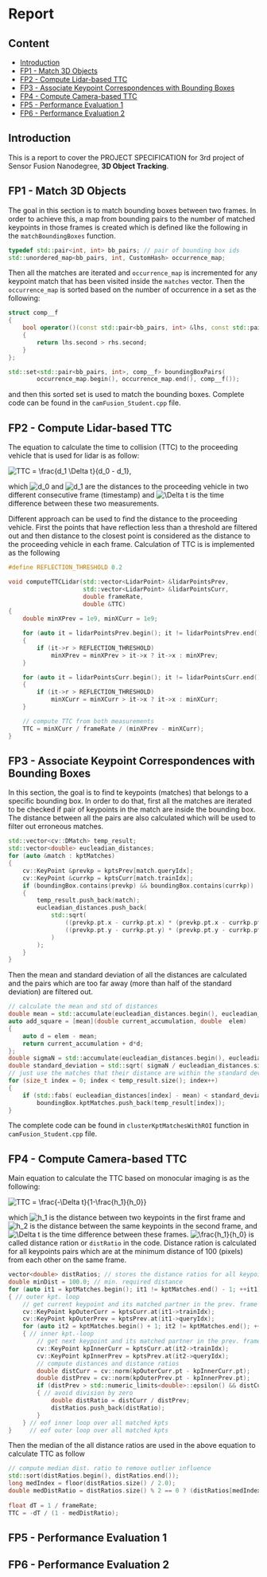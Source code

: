 # Report

## Content
- [Introduction](#Introduction)
- [FP1 - Match 3D Objects](#FP1)
- [FP2 - Compute Lidar-based TTC](#FP2)
- [FP3 - Associate Keypoint Correspondences with Bounding Boxes](#FP3)
- [FP4 - Compute Camera-based TTC](#FP4)
- [FP5 - Performance Evaluation 1](#FP5)
- [FP6 - Performance Evaluation 2](#FP6)

<a name="Introduction" />

## Introduction
This is a report to cover the PROJECT SPECIFICATION for 3rd project of Sensor Fusion Nanodegree, **3D Object Tracking**.


<a name="FP1" />

## FP1 - Match 3D Objects

The goal in this section is to match bounding boxes between two frames. In order to 
achieve this, a map from bounding pairs to the number of matched keypoints in those 
frames is created which is defined like the following in the `matchBoundingBoxes` 
function.
```c++
typedef std::pair<int, int> bb_pairs; // pair of bounding box ids
std::unordered_map<bb_pairs, int, CustomHash> occurrence_map;
```
Then all the matches are iterated and `occurrence_map` is incremented for any keypoint
match that has been visited inside the `matches` vector. Then the `occurrence_map` 
is sorted based on the number of occurrence in a set as the following:
```c++
struct comp__f
{
    bool operator()(const std::pair<bb_pairs, int> &lhs, const std::pair<bb_pairs, int> &rhs) const
    {
        return lhs.second > rhs.second;
    }
};

std::set<std::pair<bb_pairs, int>, comp__f> boundingBoxPairs(
        occurrence_map.begin(), occurrence_map.end(), comp__f());
```
and then this sorted set is used to match the bounding boxes. Complete code can be found in the `camFusion_Student.cpp` file.

<a name="FP2" />

## FP2 - Compute Lidar-based TTC

The equation to calculate the time to collision (TTC) to the proceeding vehicle that is used for lidar is as follow:

<img align="middle" src="https://latex.codecogs.com/gif.latex?TTC&space;=&space;\frac{d_1&space;\Delta&space;t}{d_0&space;-&space;d_1}," title="TTC = \frac{d_1 \Delta t}{d_0 - d_1}," />

which <img src="https://latex.codecogs.com/gif.latex?d_0" title="d_0" /> and 
<img src="https://latex.codecogs.com/gif.latex?d_1" title="d_1" /> are the distances to 
the proceeding vehicle in two different consecutive frame (timestamp) and 
<img src="https://latex.codecogs.com/gif.latex?\Delta&space;t" title="\Delta t" /> is the 
time difference between these two measurements.

Different approach can be used to find the distance to the proceeding vehicle. 
First the points that have reflection less than a threshold are filtered out and then 
distance to the closest point is considered as the distance to the proceeding vehicle 
in each frame. Calculation of TTC is is implemented as the following

```c++
#define REFLECTION_THRESHOLD 0.2

void computeTTCLidar(std::vector<LidarPoint> &lidarPointsPrev,
                     std::vector<LidarPoint> &lidarPointsCurr,
                     double frameRate,
                     double &TTC)
{
    double minXPrev = 1e9, minXCurr = 1e9;

    for (auto it = lidarPointsPrev.begin(); it != lidarPointsPrev.end(); ++it)
    {
        if (it->r > REFLECTION_THRESHOLD)
            minXPrev = minXPrev > it->x ? it->x : minXPrev;
    }

    for (auto it = lidarPointsCurr.begin(); it != lidarPointsCurr.end(); ++it)
    {
        if (it->r > REFLECTION_THRESHOLD)
            minXCurr = minXCurr > it->x ? it->x : minXCurr;
    }

    // compute TTC from both measurements
    TTC = minXCurr / frameRate / (minXPrev - minXCurr);
}
```

<a name="FP3" />

## FP3 - Associate Keypoint Correspondences with Bounding Boxes
In this section, the goal is to find te keypoints (matches) that belongs to a specific 
bounding box. In order to do that, first all the matches are iterated to be checked if pair
of keypoints in the match are inside the bounding box. The distance between all the pairs 
are also calculated which will be used to filter out erroneous matches.

```c++
std::vector<cv::DMatch> temp_result;
std::vector<double> eucleadian_distances;
for (auto &match : kptMatches)
{
    cv::KeyPoint &prevkp = kptsPrev[match.queryIdx];
    cv::KeyPoint &currkp = kptsCurr[match.trainIdx];
    if (boundingBox.contains(prevkp) && boundingBox.contains(currkp))
    {
        temp_result.push_back(match);
        eucleadian_distances.push_back(
            std::sqrt(
                ((prevkp.pt.x - currkp.pt.x) * (prevkp.pt.x - currkp.pt.x)) +
                ((prevkp.pt.y - currkp.pt.y) * (prevkp.pt.y - currkp.pt.y))
            )
        );
    }
}
```

Then the mean and standard deviation of all the distances are calculated and the pairs which 
are too far away (more than half of the standard deviation) are filtered out.

```c++
// calculate the mean and std of distances
double mean = std::accumulate(eucleadian_distances.begin(), eucleadian_distances.end(), 0.0)/eucleadian_distances.size();
auto add_square = [mean](double current_accumulation, double  elem)
{
    auto d = elem - mean;
    return current_accumulation + d*d;
};
double sigmaN = std::accumulate(eucleadian_distances.begin(), eucleadian_distances.end(), 0.0, add_square);
double standard_deviation = std::sqrt( sigmaN / eucleadian_distances.size());
// just use the matches that their distance are within the standard deviation
for (size_t index = 0; index < temp_result.size(); index++)
{
    if (std::fabs( eucleadian_distances[index] - mean) < standard_deviation/2 )
        boundingBox.kptMatches.push_back(temp_result[index]);
}
```

The complete code can be found in `clusterKptMatchesWithROI` function in 
`camFusion_Student.cpp` file.

<a name="FP4" />

## FP4 - Compute Camera-based TTC

Main equation to calculate the TTC based on monocular imaging is as the following:

<img align="middle" src="https://latex.codecogs.com/gif.latex?TTC&space;=&space;\frac{-\Delta&space;t}{1-\frac{h_1}{h_0}}" title="TTC = \frac{-\Delta t}{1-\frac{h_1}{h_0}}" />

which <img src="https://latex.codecogs.com/gif.latex?h_1" title="h_1" /> is 
the distance between two keypoints in the first frame and 
<img src="https://latex.codecogs.com/gif.latex?h_2" title="h_2" /> is
the distance between the same keypoints in the second frame, and
<img src="https://latex.codecogs.com/gif.latex?\Delta&space;t" title="\Delta t" /> 
is the time difference between these frames. 
<img src="https://latex.codecogs.com/gif.latex?\frac{h_1}{h_0}" title="\frac{h_1}{h_0}" /> is called 
distance ration or `distRatio` in the code. Distance ration is calculated for all keypoints pairs which 
are at the minimum distance of 100 (pixels) from each other on the same frame. 

```c++
vector<double> distRatios; // stores the distance ratios for all keypoint
double minDist = 100.0; // min. required distance
for (auto it1 = kptMatches.begin(); it1 != kptMatches.end() - 1; ++it1)
{ // outer kpt. loop
    // get current keypoint and its matched partner in the prev. frame
    cv::KeyPoint kpOuterCurr = kptsCurr.at(it1->trainIdx);
    cv::KeyPoint kpOuterPrev = kptsPrev.at(it1->queryIdx);
    for (auto it2 = kptMatches.begin() + 1; it2 != kptMatches.end(); ++it
    { // inner kpt.-loop
        // get next keypoint and its matched partner in the prev. frame
        cv::KeyPoint kpInnerCurr = kptsCurr.at(it2->trainIdx);
        cv::KeyPoint kpInnerPrev = kptsPrev.at(it2->queryIdx);
        // compute distances and distance ratios
        double distCurr = cv::norm(kpOuterCurr.pt - kpInnerCurr.pt);
        double distPrev = cv::norm(kpOuterPrev.pt - kpInnerPrev.pt);
        if (distPrev > std::numeric_limits<double>::epsilon() && distCurr
        { // avoid division by zero
            double distRatio = distCurr / distPrev;
            distRatios.push_back(distRatio);
        }
    } // eof inner loop over all matched kpts
}     // eof outer loop over all matched kpts
```

Then the median of the all distance ratios are used in the above equation
to calculate TTC as follow

```c++
// compute median dist. ratio to remove outlier influence
std::sort(distRatios.begin(), distRatios.end());
long medIndex = floor(distRatios.size() / 2.0);
double medDistRatio = distRatios.size() % 2 == 0 ? (distRatios[medIndex - 1] + distRatios[medIndex]) / 2.0 : distRatios[medIndex];
    
float dT = 1 / frameRate;
TTC = -dT / (1 - medDistRatio);
```

<a name="FP5" />

## FP5 - Performance Evaluation 1

<a name="FP6" />

## FP6 - Performance Evaluation 2
